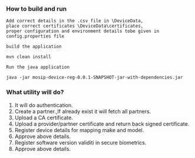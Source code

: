 ### How to build and run

	Add correct details in the .csv file in \DeviceData,
	place correct certificates \DeviceData\certificates,
	proper configuration and environment details tobe given in config.properties file

	build the application 
	
	mvn clean install
	
	Run the java application
	
	java -jar mosip-device-reg-0.0.1-SNAPSHOT-jar-with-dependencies.jar

### What utility will do?

1.  It will do authentication.
2.	Create a partner.,If already exist it will fetch all partners.
3.	Upload a CA certificate.
4.	Upload a provider/partner certificate and return back signed certificate.
5.	Register device details for mapping make and model.
6.	Approve above details.
7.	Register software version validiti in secure biometrics.
8.	Approve above details.
